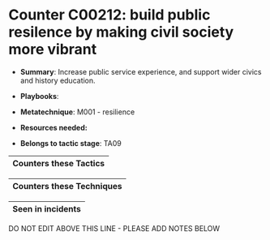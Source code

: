 # Counter C00212: build public resilence by making civil society more vibrant

* **Summary**: Increase public service experience, and support wider civics and history education.

* **Playbooks**: 

* **Metatechnique**: M001 - resilience

* **Resources needed:** 

* **Belongs to tactic stage**: TA09


| Counters these Tactics |
| ---------------------- |



| Counters these Techniques |
| ------------------------- |



| Seen in incidents |
| ----------------- |


DO NOT EDIT ABOVE THIS LINE - PLEASE ADD NOTES BELOW